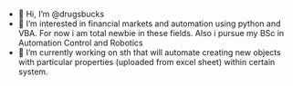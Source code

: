 - 👋 Hi, I’m @drugsbucks
- 👀 I’m interested in financial markets and automation using python and VBA. For now i am total newbie in these fields. Also i pursue my BSc in Automation Control and Robotics
- 🌱 I’m currently working on sth that will automate creating new objects with particular properties (uploaded from excel sheet) within certain system.
<!---
drugsbucks/drugsbucks is a ✨ special ✨ repository because its `README.md` (this file) appears on your GitHub profile.
You can click the Preview link to take a look at your changes.
--->
